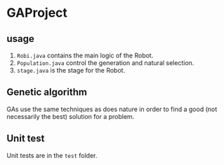 # GAProject

## usage
1. `Robi.java` contains the main logic of the Robot.
2. `Population.java` control the generation and natural selection. 
3. `stage.java` is the stage for the Robot.

## Genetic algorithm
GAs use the same techniques as does nature in order to find a good (not necessarily the best) solution for a problem. 

## Unit test
Unit tests are in the `test` folder.
